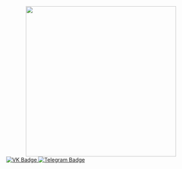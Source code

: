 <div id="header" align="center">
  <img src="https://media.giphy.com/media/bGgsc5mWoryfgKBx1u/giphy.gif" width="400"/>
</div>
<div id="badges">
  <a href="https://vk.com/severys01">
    <img src="https://img.shields.io/badge/VK-blue?logo=VK&logoColor=white" alt="VK Badge"/>
  </a>
  <a href="https://t.me/golikovda">
    <img src="https://img.shields.io/badge/Telegram-blue?logo=Telegram&logoColor=white" alt="Telegram Badge"/>
  </a>
</div>
